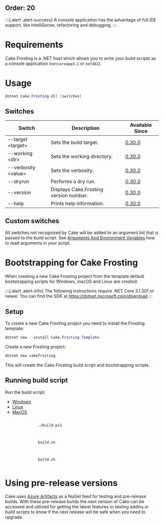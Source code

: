 Order: 20
---

:::{.alert .alert-success}
A console application has the advantage of full IDE support, like IntelliSense, refactoring and debugging.
:::

# Requirements

Cake.Frosting is a .NET host which allows you to write your build scripts as a console application
(`netcoreapp3.1` or `net461`).

# Usage

```powershell
dotnet Cake.Frosting.dll [switches]
```

## Switches

| Switch                    | Description                            | Available Since |
|---------------------------|----------------------------------------|-----------------|
| --target &lt;target&gt;   | Sets the build target.                 | [0.30.0]        |
| --working &lt;dir&gt;     | Sets the working directory.            | [0.30.0]        |
| --verbosity &lt;value&gt; | Sets the verbosity.                    | [0.30.0]        |
| --dryrun                  | Performs a dry run.                    | [0.30.0]        |
| --version                 | Displays Cake.Frosting version number. | [0.30.0]        |
| --help                    | Prints help information.               | [0.30.0]        |

[0.30.0]: https://github.com/cake-build/cake/releases/tag/v0.30.0

## Custom switches

All switches not recognized by Cake will be added to an argument list that is passed to the build script.
See [Arguments And Environment Variables](../../writing-builds/args-and-environment-vars#arguments) how to read arguments in your script.

# Bootstrapping for Cake Frosting

When creating a new Cake Frosting project from the template default bootstrapping scripts for Windows, macOS and Linux are created.

:::{.alert .alert-info}
The following instructions require .NET Core 3.1.301 or newer.
You can find the SDK at https://dotnet.microsoft.com/download
:::

## Setup

To create a new Cake Frosting project you need to install the Frosting template:

```powershell
dotnet new --install Cake.Frosting.Template
```

Create a new Frosting project:

```powershell
dotnet new cakefrosting
```

This will create the Cake Frosting build script and bootstrapping scripts.

## Running build script


Run the build script:

<ul class="nav nav-tabs">
    <li class="active"><a data-toggle="tab" href="#windows">Windows</a></li>
    <li><a data-toggle="tab" href="#linux">Linux</a></li>
    <li><a data-toggle="tab" href="#macos">MacOS</a></li>
</ul>

<div class="tab-content">
    <div id="windows" class="tab-pane fade in active">
        <p>
            <code class="language-powershell hljs">
               ./build.ps1
            </code>
        </p>
    </div>
    <div id="linux" class="tab-pane fade">
        <p>
            <code class="language-bash hljs">
               build.sh
            </code>
        </p>
    </div>
    <div id="macos" class="tab-pane fade">
        <p>
            <code class="language-bash hljs">
               build.sh
            </code>
        </p>
    </div>
</div>

# Using pre-release versions

Cake uses [Azure Artifacts](https://dev.azure.com/cake-build/Cake/_packaging?_a=package&feed=cake&package=Cake.Frosting&protocolType=NuGet) as a NuGet feed for testing and pre-release builds.
With these pre-release builds the next version of Cake can be accessed and utilized for getting the latest features or testing addins or build scripts to know if the next release will be safe when you need to upgrade.
